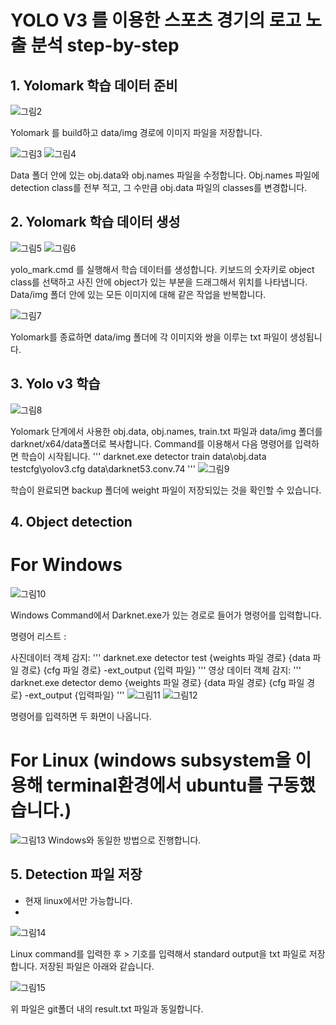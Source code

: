 # YOLO V3 를 이용한 스포츠 경기의 로고 노출 분석 step-by-step

## 1. Yolomark 학습 데이터 준비

![그림2](https://user-images.githubusercontent.com/63599116/119984036-e71bfe00-bffb-11eb-81d3-1bf1fe57bdad.png)

Yolomark 를 build하고 data/img 경로에 이미지 파일을 저장합니다.

![그림3](https://user-images.githubusercontent.com/63599116/119984038-e84d2b00-bffb-11eb-8d5e-9ddb18ede77e.png)
![그림4](https://user-images.githubusercontent.com/63599116/119984042-e84d2b00-bffb-11eb-9579-35098867a8d1.png)

Data 폴더 안에 있는 obj.data와 obj.names 파일을 수정합니다.
Obj.names 파일에 detection class를 전부 적고, 그 수만큼 obj.data 파일의 classes를 변경합니다.
 

## 2.	Yolomark 학습 데이터 생성

![그림5](https://user-images.githubusercontent.com/63599116/119984044-e8e5c180-bffb-11eb-9db3-299cc13e0be2.png)
![그림6](https://user-images.githubusercontent.com/63599116/119984046-e97e5800-bffb-11eb-8248-2b8076ad3447.png)

yolo_mark.cmd 를 실행해서 학습 데이터를 생성합니다. 
키보드의 숫자키로 object class를 선택하고 사진 안에 object가 있는 부분을 드래그해서 위치를 나타냅니다. 
Data/img 폴더 안에 있는 모든 이미지에 대해 같은 작업을 반복합니다. 

![그림7](https://user-images.githubusercontent.com/63599116/119984048-e97e5800-bffb-11eb-9c70-41fdb8ad5376.png)

Yolomark를 종료하면 data/img 폴더에 각 이미지와 쌍을 이루는 txt 파일이 생성됩니다. 
 
 
## 3.	Yolo v3 학습

![그림8](https://user-images.githubusercontent.com/63599116/119984050-ea16ee80-bffb-11eb-99f3-b6c81217eb5a.png)

Yolomark 단계에서 사용한 obj.data, obj.names, train.txt 파일과 data/img 폴더를 darknet/x64/data폴더로 복사합니다.
Command를 이용해서 다음 명령어를 입력하면 학습이 시작됩니다.
 '''
darknet.exe detector train data\obj.data testcfg\yolov3.cfg data\darknet53.conv.74
 '''
![그림9](https://user-images.githubusercontent.com/63599116/119984052-eaaf8500-bffb-11eb-95df-4134745ff8b7.png)

학습이 완료되면 backup 폴더에 weight 파일이 저장되있는 것을 확인할 수 있습니다.
 
 
## 4.	Object detection
# For Windows

![그림10](https://user-images.githubusercontent.com/63599116/119984054-eaaf8500-bffb-11eb-80ae-28728a7f1d2e.png)

 Windows Command에서 Darknet.exe가 있는 경로로 들어가 명령어를 입력합니다. 
 
명령어 리스트 : 

사진데이터 객체 감지: 
'''
darknet.exe detector test {weights 파일 경로} {data 파일 경로} {cfg 파일 경로} -ext_output {입력 파일}
'''
영상 데이터 객체 감지: 
'''
darknet.exe detector demo {weights 파일 경로} {data 파일 경로} {cfg 파일 경로} -ext_output {입력파일}
'''
![그림11](https://user-images.githubusercontent.com/63599116/119984057-eb481b80-bffb-11eb-82bb-37c87099a95f.png)
![그림12](https://user-images.githubusercontent.com/63599116/119984059-eb481b80-bffb-11eb-984b-138dbeda0baf.png)

명령어를 입력하면 두 화면이 나옵니다. 
 
# For Linux (windows subsystem을 이용해 terminal환경에서 ubuntu를 구동했습니다.)

![그림13](https://user-images.githubusercontent.com/63599116/119984061-ebe0b200-bffb-11eb-9e3d-a8ea197868e8.png)
Windows와 동일한 방법으로 진행합니다. 

## 5.	Detection 파일 저장
* 현재 linux에서만 가능합니다.
* 
![그림14](https://user-images.githubusercontent.com/63599116/119984063-ebe0b200-bffb-11eb-97c8-47ffc1b60996.png)

Linux command를 입력한 후 > 기호를 입력해서 standard output을 txt 파일로 저장합니다.
저장된 파일은 아래와 같습니다. 
 
![그림15](https://user-images.githubusercontent.com/63599116/119984498-6e697180-bffc-11eb-82a1-cd6dedc76e24.png)


위 파일은 git폴더 내의 result.txt 파일과 동일합니다.
